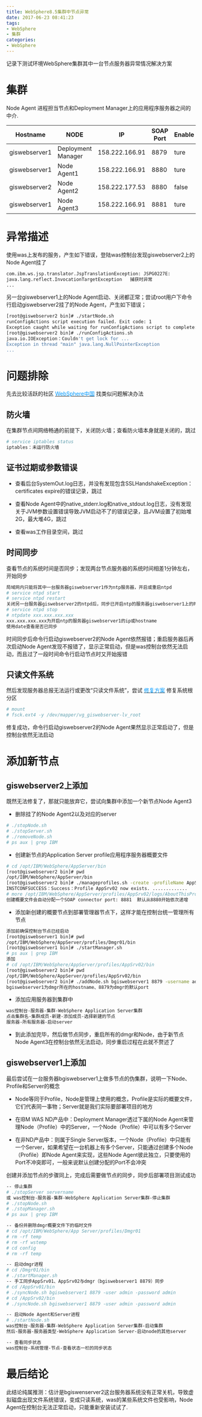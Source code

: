 ```yaml
---
title: WebSphere8.5集群中节点异常
date: 2017-06-23 08:41:23
tags:
- WebSphere
- 集群
categories: 
- WebSphere
---
```


记录下测试环境WebSphere集群其中一台节点服务器异常情况解决方案

<!--more-->

# 集群

Node Agent 进程担当节点和Deployment Manager上的应用程序服务器之间的中介.

|Hostname|NODE|IP|SOAP Port|Enable|
|---|---|---|---|---|
|giswebserver1|Deployment Manager|158.222.166.91|8879|ture|
|giswebserver1|Node Agent1|158.222.166.91|8880|ture|
|giswebserver2|Node Agent2|158.222.177.53|8880|false|
|giswebserver1|Node Agent3|158.222.166.91|8881|ture|

# 异常描述

使用was上发布的服务，产生如下错误，登陆was控制台发现giswebserver2上的Node Agent挂了

```bash
com.ibm.ws.jsp.translator.JspTranslationException: JSPG0227E:
java.lang.reflect.InvocationTargetException   捕获时异常
...
```

另一台giswebserver1上的Node Agent启动、关闭都正常；尝试root用户下命令行启动giswebserver2挂了的Node Agent，产生如下错误；

```bash
[root@giswebserver2 bin]# ./startNode.sh
runConfigActions script execution failed. Exit code: 1
Exception caught while waiting for runConfigActions script to complete: /opt/IBM/WebSphere/AppServer/profiles/AppSrv01/bin/runConfigActions.sh
[root@giswebserver2 bin]# ./runConfigActions.sh
java.io.IOException：Couldn't get lock for ...
Exception in thread "main" java.lang.NullPointerException
...
```

# 问题排除

先去比较活跃的社区 [<font color=#0099ff>WebSphere中国</font>](http://www.webspherechina.net/) 找类似问题解决办法

## 防火墙

在集群节点间网络畅通的前提下，关闭防火墙；查看防火墙本身就是关闭的，跳过

```bash
# service iptables status
iptables：未运行防火墙
```

## 证书过期或参数错误

* 查看后台SystemOut.log日志，并没有发现包含SSLHandshakeException：certificates expire的错误记录，跳过

* 查看Node Agent中的native_stderr.log和native_stdout.log日志，没有发现关于JVM参数设置错误导致JVM启动不了的错误记录，且JVM设置了初始堆2G，最大堆4G，跳过

* 查看was工作目录空间，跳过

## 时间同步

查看节点的系统时间是否同步；发现两台节点服务器的系统时间相差1分钟左右，开始同步

```bash
局域网内只能将其中一台服务器giswebserver1作为ntp服务器，开启或重启ntpd
# service ntpd start
# service ntpd restart
关闭另一台服务器giswebserver2的ntpd后，同步已开启ntp的服务器giswebserver1上的时间
# service ntpd stop
# ntpdate xxx.xxx.xxx.xxx
xxx.xxx.xxx.xxx为开启ntp的服务器giswebserver1的ip或hostname
使用date查看是否已同步
```

时间同步后命令行启动giswebserver2的Node Agent依然报错；重启服务器后再次启动Node Agent发现不报错了，显示正常启动，但是was控制台依然无法启动，而且过了一段时间命令行启动节点时又开始报错

## 只读文件系统

然后发现服务器总报无法运行或更改“只读文件系统”，尝试 [<font color=#0099ff>修复方案</font>](http://www.tuicool.com/articles/JfmAJf) 修复系统根分区

```bash
# mount
# fsck.ext4 -y /dev/mapper/vg_giswebserver-lv_root
```

修复成功，命令行启动giswebserver2的Node Agent果然显示正常启动了，但是控制台依然无法启动

# 添加新节点

## giswebserver2上添加

既然无法修复了，那就只能放弃它，尝试向集群中添加一个新节点Node Agent3

* 删除挂了的Node Agent2以及对应的server

```bash
# ./stopNode.sh
# ./stopServer.sh
# ./removeNode.sh
# ps aux | grep IBM
```

* 创建新节点的Application Server profile应用程序服务器概要文件

```bash
# cd /opt/IBM/WebSphere/AppServer/bin
[root@giswebserver2 bin]# pwd
/opt/IBM/WebSphere/AppServer/bin
[root@giswebserver2 bin]# ./manageprofiles.sh -create -profileName AppSrv02 -profilePath /opt/IBM/WebSphere/AppServer/profiles/AppSrv02 -templatePath /opt/IBM/WebSphere/AppServer/profileTemplates/default -nodeName AppNode02 -hostName bgiswebserver2 -enableAdminiSecurity false
INSTCONFSUCCESS：Success：Profile AppSrv02 now exists. .............
# more /opt/IBM/WebSphere/AppServer/profiles/AppSrv02/logs/AboutThisProfile.txt
创建概要文件会自动分配一个SOAP connector port: 8881  默认从8880开始依次递增
```

* 添加新创建的概要节点到部署管理器节点下，这样才能在控制台统一管理所有节点

```bash
添加前确保控制台节点已经启动
[root@giswebserver1 bin]# pwd
/opt/IBM/WebSphere/AppServer/profiles/Dmgr01/bin
[root@giswebserver1 bin]# ./startManager.sh
# ps aux | grep IBM
添加
# cd /opt/IBM/WebSphere/AppServer/profiles/AppSrv02/bin
[root@giswebserver2 bin]# pwd
/opt/IBM/WebSphere/AppServer/profiles/AppSrv02/bin
[root@giswebserver2 bin]# ./addNode.sh bgiswebserver1 8879 -username admin -password admin
bgiswebserver1为dmgr所在的hostname、8879为dmgr的默认port
```

* 添加应用服务器到集群中

```bash
was控制台-服务器-集群-WebSphere Application Server集群
点击集群名-集群成员-新建-添加成员-选择新建的节点
服务器-所有服务器-启动server
```

* 到此添加完毕，然后做节点同步，重启所有的dmgr和Node，由于新节点Node Agent3在控制台依然无法启动，同步重启过程在此就不赘述了

## giswebserver1上添加

最后尝试在一台服务器bgiswebserver1上做多节点的伪集群，说明一下Node、Profile和Server的概念

* Node等同于Profile，Node是管理上使用的概念，Profile是实际的概要文件，它们代表同一事物；Server就是我们实际要部署项目的地方

* 在IBM WAS ND产品中：Deployment Manager透过下属的Node Agent来管理Node（Profile）中的Server，一个Node（Profile）中可以有多个Server

* 在非ND产品中：则属于Single Server版本，一个Node（Profile）中只能有一个Server，如果希望在一台机器上有多个Server，只能通过创建多个Node（Profile）即Node Agent来实现，这些Node Agent彼此独立，只要使用的Port不冲突即可，一般来说默认创建分配的Port不会冲突

创建并添加节点的步骤同上，完成后需要做节点的同步，同步后部署项目测试成功

```bash
-- 停止集群
# ./stopServer servername
或 was控制台-服务器-集群-WebSphere Application Server集群-停止集群
# ./stopNode.sh
# ./stopManager.sh
# ps aux | grep IBM

-- 备份并删除dmgr概要文件下的临时文件
# cd /opt/IBM/WebSphere/App Server/profiles/Dmgr01
# rm -rf temp
# rm -rf wstemp
# cd config
# rm -rf temp

-- 启动dmgr进程
# cd /Dmgr01/bin
# ./startManager.sh
-- 手工同步AppSrv01、AppSrv02与dmgr（bgiswebserver1 8879）同步
# cd /AppSrv01/bin
# ./syncNode.sh bgiswebserver1 8879 -user admin -password admin
# cd /AppSrv02/bin
# ./syncNode.sh bgiswebserver1 8879 -user admin -password admin

-- 启动Node Agent和Server进程
# ./startNode.sh
was控制台-服务器-集群-WebSphere Application Server集群-启动集群
然后-服务器-服务器类型-WebSphere Application Server-启动node的其他server

-- 查看同步状态
was控制台-系统管理-节点-查看状态一栏的同步状态
```

# 最后结论

此结论纯属推测：估计是bgiswenserver2这台服务器系统没有正常关机，导致虚拟磁盘出现文件系统错误，变成只读系统，was的某些系统文件也受影响，Node Agent在控制台无法正常启动，只能重新安装试试了.


